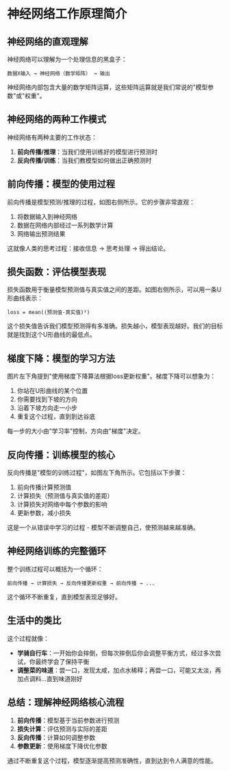 # 神经网络工作原理简介

## 神经网络的直观理解

神经网络可以理解为一个处理信息的黑盒子：

```
数据X输入 → 神经网络（数学矩阵） → 输出
```

神经网络内部包含大量的数学矩阵运算，这些矩阵运算就是我们常说的"模型参数"或"权重"。

## 神经网络的两种工作模式

神经网络有两种主要的工作状态：

1. **前向传播/推理**：当我们使用训练好的模型进行预测时
2. **反向传播/训练**：当我们教模型如何做出正确预测时

## 前向传播：模型的使用过程

前向传播是模型预测/推理的过程，如图右侧所示。它的步骤非常直观：

1. 将数据输入到神经网络
2. 数据在网络内部经过一系列数学计算
3. 网络输出预测结果

这就像人类的思考过程：接收信息 → 思考处理 → 得出结论。

## 损失函数：评估模型表现

损失函数用于衡量模型预测值与真实值之间的差距。如图右侧所示，可以用一条U形曲线表示：

```
loss = mean((预测值-真实值)²)
```

这个损失值告诉我们模型预测得有多准确。损失越小，模型表现越好。我们的目标就是找到这个U形曲线的最低点。

## 梯度下降：模型的学习方法

图片左下角提到"使用梯度下降算法根据loss更新权重"。梯度下降可以想象为：

1. 你站在U形曲线的某个位置
2. 你需要找到下坡的方向
3. 沿着下坡方向走一小步
4. 重复这个过程，直到到达谷底

每一步的大小由"学习率"控制，方向由"梯度"决定。

## 反向传播：训练模型的核心

反向传播是"模型的训练过程"，如图左下角所示。它包括以下步骤：

1. 前向传播计算预测值
2. 计算损失（预测值与真实值的差距）
3. 计算损失对网络中每个参数的影响
4. 更新参数，减小损失

这是一个从错误中学习的过程 - 模型不断调整自己，使预测越来越准确。

## 神经网络训练的完整循环

整个训练过程可以概括为一个循环：

```
前向传播 → 计算损失 → 反向传播更新权重 → 前向传播 → ...
```

这个循环不断重复，直到模型表现足够好。

## 生活中的类比

这个过程就像：

- **学骑自行车**：一开始你会摔倒，但每次摔倒后你会调整平衡方式，经过多次尝试，你最终学会了保持平衡
- **调整菜的味道**：尝一口，发现太咸，加点水稀释；再尝一口，可能又太淡，再加点调料...直到味道刚好

## 总结：理解神经网络核心流程

1. **前向传播**：模型基于当前参数进行预测
2. **损失计算**：评估预测与实际的差距
3. **反向传播**：计算如何调整参数
4. **参数更新**：使用梯度下降优化参数

通过不断重复这个过程，模型逐渐提高预测准确性，直到达到令人满意的性能。 
